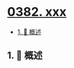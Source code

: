 # [0382. xxx](https://github.com/Tdahuyou/TNotes.leetcode/tree/main/notes/0382.%20xxx)

<!-- region:toc -->

- [1. 📝 概述](#1--概述)

<!-- endregion:toc -->

## 1. 📝 概述
